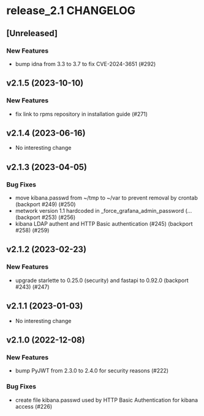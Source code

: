 # release_2.1 CHANGELOG

## [Unreleased]

### New Features

- bump idna from 3.3 to 3.7 to fix CVE-2024-3651 (#292)

## v2.1.5 (2023-10-10)

### New Features

- fix link to rpms repository in installation guide (#271)

## v2.1.4 (2023-06-16)

- No interesting change

## v2.1.3 (2023-04-05)

### Bug Fixes

- move kibana.passwd from ~/tmp to ~/var to prevent removal by crontab (backport #249) (#250)
- metwork version 1.1 hardcoded in _force_grafana_admin_password (… (backport #253) (#256)
- kibana LDAP authent and HTTP Basic authentication (#245) (backport #258) (#259)

## v2.1.2 (2023-02-23)

### New Features

- upgrade starlette to 0.25.0 (security) and fastapi to 0.92.0 (backport #243) (#247)

## v2.1.1 (2023-01-03)

- No interesting change

## v2.1.0 (2022-12-08)

### New Features

- bump PyJWT from 2.3.0 to 2.4.0 for security reasons (#222)

### Bug Fixes

- create file kibana.passwd used by HTTP Basic Authentication for kibana access (#226)



